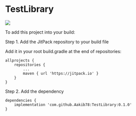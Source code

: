 # TestLibrary
[![](https://jitpack.io/v/Aakib78/TestLibrary.svg)](https://jitpack.io/#Aakib78/TestLibrary)

To add this project into your build:

Step 1. Add the JitPack repository to your build file

Add it in your root build.gradle at the end of repositories:

	allprojects {
		repositories {
			...
			maven { url 'https://jitpack.io' }
		}
	}
Step 2. Add the dependency

	dependencies {
		implementation 'com.github.Aakib78:TestLibrary:0.1.0'
	}
